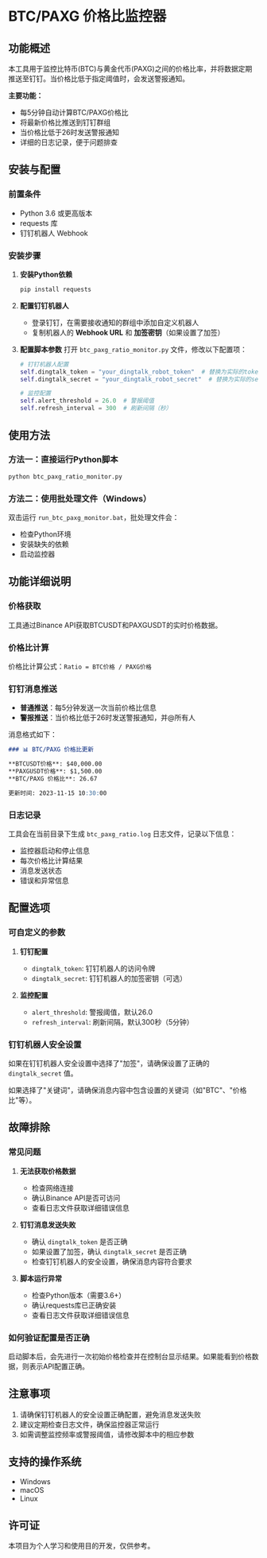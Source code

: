 # BTC/PAXG 价格比监控器

## 功能概述

本工具用于监控比特币(BTC)与黄金代币(PAXG)之间的价格比率，并将数据定期推送至钉钉。当价格比低于指定阈值时，会发送警报通知。

**主要功能：**
- 每5分钟自动计算BTC/PAXG价格比
- 将最新价格比推送到钉钉群组
- 当价格比低于26时发送警报通知
- 详细的日志记录，便于问题排查

## 安装与配置

### 前置条件

- Python 3.6 或更高版本
- requests 库
- 钉钉机器人 Webhook

### 安装步骤

1. **安装Python依赖**
   ```bash
   pip install requests
   ```

2. **配置钉钉机器人**
   - 登录钉钉，在需要接收通知的群组中添加自定义机器人
   - 复制机器人的 **Webhook URL** 和 **加签密钥**（如果设置了加签）

3. **配置脚本参数**
   打开 `btc_paxg_ratio_monitor.py` 文件，修改以下配置项：
   
   ```python
   # 钉钉机器人配置
   self.dingtalk_token = "your_dingtalk_robot_token"  # 替换为实际的token
   self.dingtalk_secret = "your_dingtalk_robot_secret"  # 替换为实际的secret（可选）
   
   # 监控配置
   self.alert_threshold = 26.0  # 警报阈值
   self.refresh_interval = 300  # 刷新间隔（秒）
   ```

## 使用方法

### 方法一：直接运行Python脚本

```bash
python btc_paxg_ratio_monitor.py
```

### 方法二：使用批处理文件（Windows）

双击运行 `run_btc_paxg_monitor.bat`，批处理文件会：
- 检查Python环境
- 安装缺失的依赖
- 启动监控器

## 功能详细说明

### 价格获取

工具通过Binance API获取BTCUSDT和PAXGUSDT的实时价格数据。

### 价格比计算

价格比计算公式：`Ratio = BTC价格 / PAXG价格`

### 钉钉消息推送

- **普通推送**：每5分钟发送一次当前价格比信息
- **警报推送**：当价格比低于26时发送警报通知，并@所有人

消息格式如下：

```markdown
### 📊 BTC/PAXG 价格比更新

**BTCUSDT价格**: $40,000.00
**PAXGUSDT价格**: $1,500.00
**BTC/PAXG 价格比**: 26.67

更新时间: 2023-11-15 10:30:00
```

### 日志记录

工具会在当前目录下生成 `btc_paxg_ratio.log` 日志文件，记录以下信息：
- 监控器启动和停止信息
- 每次价格比计算结果
- 消息发送状态
- 错误和异常信息

## 配置选项

### 可自定义的参数

1. **钉钉配置**
   - `dingtalk_token`: 钉钉机器人的访问令牌
   - `dingtalk_secret`: 钉钉机器人的加签密钥（可选）

2. **监控配置**
   - `alert_threshold`: 警报阈值，默认26.0
   - `refresh_interval`: 刷新间隔，默认300秒（5分钟）

### 钉钉机器人安全设置

如果在钉钉机器人安全设置中选择了"加签"，请确保设置了正确的 `dingtalk_secret` 值。

如果选择了"关键词"，请确保消息内容中包含设置的关键词（如"BTC"、"价格比"等）。

## 故障排除

### 常见问题

1. **无法获取价格数据**
   - 检查网络连接
   - 确认Binance API是否可访问
   - 查看日志文件获取详细错误信息

2. **钉钉消息发送失败**
   - 确认 `dingtalk_token` 是否正确
   - 如果设置了加签，确认 `dingtalk_secret` 是否正确
   - 检查钉钉机器人的安全设置，确保消息内容符合要求

3. **脚本运行异常**
   - 检查Python版本（需要3.6+）
   - 确认requests库已正确安装
   - 查看日志文件获取详细错误信息

### 如何验证配置是否正确

启动脚本后，会先进行一次初始价格检查并在控制台显示结果。如果能看到价格数据，则表示API配置正确。

## 注意事项

1. 请确保钉钉机器人的安全设置正确配置，避免消息发送失败
2. 建议定期检查日志文件，确保监控器正常运行
3. 如需调整监控频率或警报阈值，请修改脚本中的相应参数

## 支持的操作系统

- Windows
- macOS
- Linux

## 许可证

本项目为个人学习和使用目的开发，仅供参考。